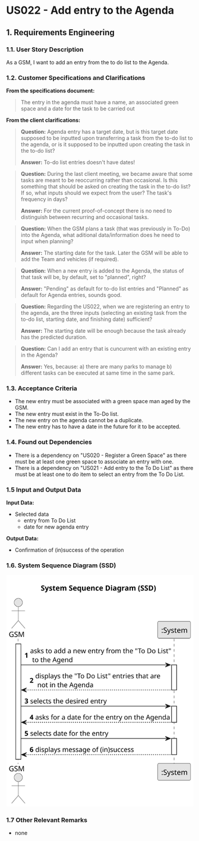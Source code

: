 # US022 - Add entry to the Agenda


## 1. Requirements Engineering

### 1.1. User Story Description

As a GSM, I want to add an entry from the to do list to the Agenda. 

### 1.2. Customer Specifications and Clarifications 

**From the specifications document:**

> The entry in the agenda must have a name, an associated green space and a date for the task to be carried out 

**From the client clarifications:**

> **Question:**  Agenda entry has a target date, but is this target date supposed to be inputted upon transferring a task from the to-do list to the agenda, or is it supposed to be inputted upon creating the task in the to-do list?
>
> **Answer:** To-do list entries doesn't have dates!

> **Question:** During the last client meeting, we became aware that some tasks are meant to be reoccurring rather than occasional. Is this something that should be asked on creating the task in the to-do list? If so, what inputs should we expect from the user? The task's frequency in days?
>
> **Answer:** For the current proof-of-concept there is no need to distinguish between recurring and occasional tasks.

> **Question:** When the GSM plans a task (that was previously in To-Do) into the Agenda, what aditional data/information does he need to input when planning?
>
> **Answer:** The starting date for the task. Later the GSM will be able to add the Team and vehicles (if required).

> **Question:** When a new entry is added to the Agenda, the status of that task will be, by default, set to "planned", right?
>
> **Answer:** "Pending" as default for to-do list entries and "Planned" as default for Agenda entries, sounds good.

> **Question:** Regarding the US022, when we are registering an entry to the agenda, are the three inputs (selecting an existing task from the to-do list, starting date, and finishing date) sufficient?
>
> **Answer:** The starting date will be enough because the task already has the predicted duration.

> **Question:** Can I add an entry that is cuncurrent with an existing entry in the Agenda?
>
> **Answer:** Yes, because: a) there are many parks to manage b) different tasks can be executed at same time in the same park.
### 1.3. Acceptance Criteria

* The new entry must be associated with a green space man aged by the GSM.
* The new entry must exist in the To-Do list.
* The new entry on the agenda cannot be a duplicate.
* The new entry has to have a date in the future for it to be accepted.

### 1.4. Found out Dependencies

* There is a dependency on "US020 - Register a Green Space" as there must be at least one green space to associate an entry with one.
* There is a dependency on "US021 - Add entry to the To Do List" as there must be at least one to do item to select an entry from the To Do List.

### 1.5 Input and Output Data

**Input Data:**

* Selected data
  * entry from To Do List
  * date for new agenda entry

**Output Data:**

* Confirmation of (in)success of the operation

### 1.6. System Sequence Diagram (SSD)

![System Sequence Diagram - Alternative One](svg/us022-system-sequence-diagram.svg)

### 1.7 Other Relevant Remarks

* none